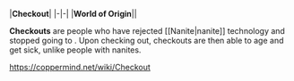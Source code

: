 |**Checkout**|
|-|-|
|**World of Origin**||

**Checkouts** are people who have rejected [[Nanite\|nanite]] technology and stopped going to . Upon checking out, checkouts are then able to age and get sick, unlike people with nanites.



https://coppermind.net/wiki/Checkout